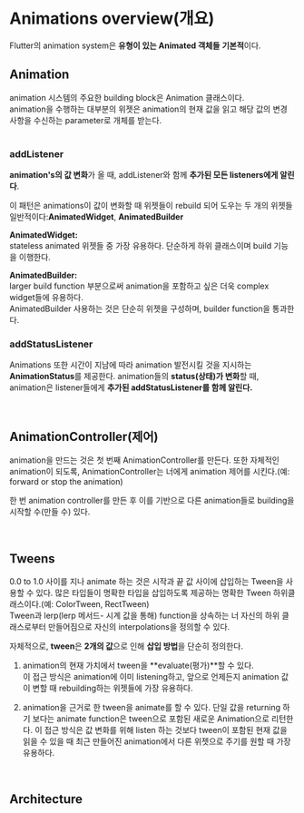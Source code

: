 # Animations overview(개요)  
Flutter의 animation system은 **유형이 있는 Animated 객체들** **기본적**이다.  

## Animation  
animation 시스템의 주요한 building block은 Animation 클래스이다.  
animation을 수행하는 대부분의 위젯은 animation의 현재 값을 읽고 해당 값의 변경 사항을 수신하는 parameter로 개체를 받는다.  
<br/>
### addListener  

**animation's의 값 변화**가 올 때, addListener와 함께 **추가된 모든 listeners에게 알린다**.  

이 패턴은 animations이 값이 변화할 때 위젯들이 rebuild 되어 도우는 두 개의 위젯들 일반적이다:**AnimatedWidget**, **AnimatedBuilder**  

**AnimatedWidget:**  
stateless animated 위젯들 중 가장 유용하다. 단순하게 하위 클래스이며 build 기능을 이행한다.

**AnimatedBuilder:**  
larger build function 부분으로써 animation을 포함하고 싶은 더욱 complex widget들에 유용하다.  
AnimatedBuilder 사용하는 것은 단순히 위젯을 구성하며, builder function을 통과한다.  

### addStatusListener  
Animations 또한 시간이 지남에 따라 animation 발전시킬 것을 지시하는 **AnimationStatus**를 제공한다. animation들의 **status(상태)가 변화**할 때, animation은 listener들에게 **추가된 addStatusListener를 함께 알린다.**  

<br/>

## Animation­Controller(제어)  
animation을 만드는 것은 첫 번째 AnimationController를 만든다. 또한 자체적인 animation이 되도록, AnimationController는 너에게 animation 제어를 시킨다.(예: forward or stop the animation)  

한 번 animation controller를 만든 후 이를 기반으로 다른 animation들로 building을 시작할 수(만들 수) 있다.  

<br/>

## Tweens  

0.0 to 1.0 사이를 지나 animate 하는 것은 시작과 끝 값 사이에 삽입하는 Tween<T>을 사용할 수 있다. 많은 타입들이 명확한 타입을 삽입하도록 제공하는 명확한 Tween 하위클래스이다.(예: ColorTween, RectTween)  
Tween과 lerp(lerp 메서드- 시계 값을 통해) function을 상속하는 너 자신의 하위 클래스로부터 만들어짐으로 자신의 interpolations을 정의할 수 있다.  

자체적으로, **tween**은 **2개의 값**으로 인해 **삽입 방법**을 단순히 정의한다.  
1. animation의 현재 가치에서 tween을 **evaluate(평가)**할 수 있다.  
이 접근 방식은 animation에 이미 listening하고, 앞으로 언제든지 animation 값이 변할 때 rebuilding하는 위젯들에 가장 유용하다.  

2. animation을 근거로 한 tween을 animate를 할 수 있다. 단일 값을 returning 하기 보다는 animate function은 tween으로 포함된 새로운 Animation으로 리턴한다. 이 접근 방식은 값 변화를 위해 listen 하는 것보다 tween이 포함된 현재 값을 읽을 수 있을 때 최근 만들어진 animation에서 다른 위젯으로 주기를 원할 때 가장 유용하다.  

<br/>

## Architecture